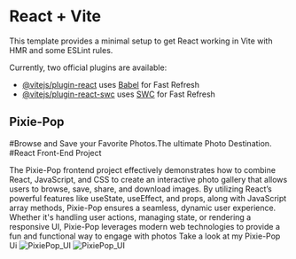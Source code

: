 # React + Vite

This template provides a minimal setup to get React working in Vite with HMR and some ESLint rules.

Currently, two official plugins are available:

- [@vitejs/plugin-react](https://github.com/vitejs/vite-plugin-react/blob/main/packages/plugin-react/README.md) uses [Babel](https://babeljs.io/) for Fast Refresh
- [@vitejs/plugin-react-swc](https://github.com/vitejs/vite-plugin-react-swc) uses [SWC](https://swc.rs/) for Fast Refresh


## Pixie-Pop
  
#Browse and Save your Favorite Photos.The ultimate Photo Destination.
#React Front-End Project 

The Pixie-Pop frontend project effectively demonstrates how to combine React, JavaScript, and CSS to create an interactive photo gallery that allows users to browse, save, share, and download images. By utilizing React’s powerful features like useState, useEffect, and props, along with JavaScript array methods, Pixie-Pop ensures a seamless, dynamic user experience. Whether it's handling user actions, managing state, or rendering a responsive UI, Pixie-Pop leverages modern web technologies to provide a fun and functional way to engage with photos
Take a look at my Pixie-Pop Ui
<img src="https://github.com/user-attachments/assets/22e736d7-0a3e-4de8-991c-70cbfa4f80d4" alt ="PixiePop_UI"/>
<img src="https://github.com/user-attachments/assets/2291fa66-3c02-497a-af10-722ebf2397e5" alt ="PixiePop_UI"/>
